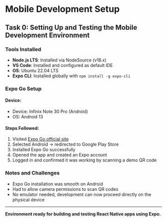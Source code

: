 # Mobile Development Setup

## Task 0: Setting Up and Testing the Mobile Development Environment

###  Tools Installed
- **Node.js LTS**: Installed via NodeSource (v18.x)
- **VS Code**: Installed and configured as default IDE
- **OS**: Ubuntu 22.04 LTS
- **Expo CLI**: Installed globally with `npm install -g expo-cli`

###  Expo Go Setup

#### Device:
- Device: Infinix Note 30 Pro (Android)
- OS: Android 13

#### Steps Followed:
1. Visited [Expo Go official site](https://expo.dev/go)
2. Selected Android → redirected to Google Play Store
3. Installed Expo Go successfully
4. Opened the app and created an Expo account
5. Logged in and confirmed it was working by scanning a demo QR code

###  Notes and Challenges
- Expo Go installation was smooth on Android
- Had to allow camera permissions to scan QR codes
- No emulator needed, development can now proceed directly on the physical device

---

 **Environment ready for building and testing React Native apps using Expo.**

